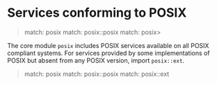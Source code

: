 # Services conforming to POSIX

> match: posix
> match: posix::posix
> match: posix>

The core module `posix` includes POSIX services available on all POSIX compliant systems.
For services provided by some implementations of POSIX but absent from any POSIX version,
import `posix::ext`.

> match: posix
> match: posix::posix
> match: posix::ext

